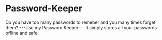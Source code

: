 # Password-Keeper
Do you have too many passwords to remeber and you many times forget them?
---Use my Password Keeper---
It simply stores all your passwords offline and safe.
